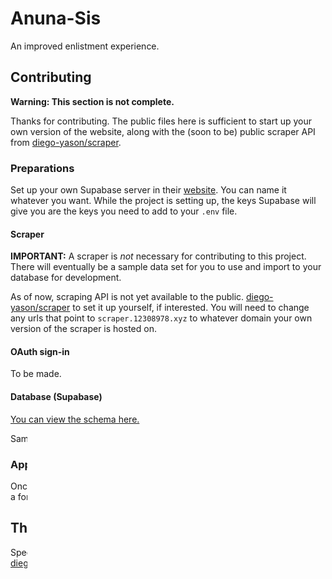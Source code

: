 # Anuna-Sis

An improved enlistment experience.

## Contributing

__Warning: This section is not complete.__

Thanks for contributing. The public files here is sufficient to start up your own version of the website, along with the (soon to be) public scraper API from [diego-yason/scraper](https://github.com/diego-yason/scraper).

### Preparations

Set up your own Supabase server in their [website](https://supabase.com/). You can name it whatever you want.
While the project is setting up, the keys Supabase will give you are the keys you need to add to your `.env` file.

#### Scraper

__IMPORTANT:__ A scraper is *not* necessary for contributing to this project. There will eventually be a sample data set for you to use and import to your database for development.

As of now, scraping API is not yet available to the public. [diego-yason/scraper](https://github.com/diego-yason/scraper) to set it up yourself, if interested. You will need to change any urls that point to `scraper.12308978.xyz` to whatever domain your own version of the scraper is hosted on.

#### OAuth sign-in

To be made.

#### Database (Supabase)

[You can view the schema here.](https://dbdiagram.io/d/Anuna-Sis-Live-Schema-66336fb05b24a634d0542bd3)

Sample CSVs are to be made.

### Approval

Once your pull request is approved, it will be merged into the `dev` branch, as a form of preview of the next version of the website.

## Thanks

Special thanks to Zel for providing the foundations for the scraper found at [diego-yason/scraper](https://github.com/diego-yason/scraper), which this project uses.
